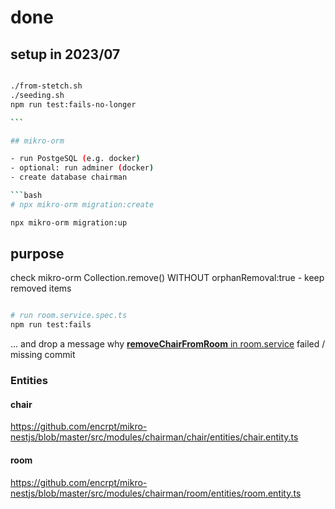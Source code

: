 # done

## setup in 2023/07

````bash

./from-stetch.sh
./seeding.sh
npm run test:fails-no-longer

```

## mikro-orm

- run PostgeSQL (e.g. docker)
- optional: run adminer (docker)
- create database chairman

```bash
# npx mikro-orm migration:create

npx mikro-orm migration:up

````

## purpose

check mikro-orm Collection.remove() WITHOUT orphanRemoval:true - keep removed items

```bash

# run room.service.spec.ts
npm run test:fails

```

... and drop a message why [**removeChairFromRoom** in room.service](https://github.com/encrpt/mikro-nestjs/blob/4091da9b34f80c3fe8660b0ed473f2d7a30d247e/src/modules/chairman/room/room.service.ts#L97) failed / missing commit

### Entities

#### chair

https://github.com/encrpt/mikro-nestjs/blob/master/src/modules/chairman/chair/entities/chair.entity.ts

#### room

https://github.com/encrpt/mikro-nestjs/blob/master/src/modules/chairman/room/entities/room.entity.ts

